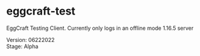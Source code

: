 # eggcraft-test
EggCraft Testing Client. Currently only logs in an offline mode 1.16.5 server

Version: 06222022<br>
Stage: Alpha
